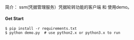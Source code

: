 简介： ssm(凭据管理服务）凭据轮转功能的客户端 和 使用demo。



#### Get Start

```shell
$ pip install -r requirements.txt
$ python demo.py  # use python2.x or python3.x to run
```

